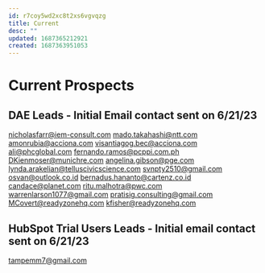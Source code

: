 ```yaml
---
id: r7coy5wd2xc8t2xs6vgvqzg
title: Current
desc: ""
updated: 1687365212921
created: 1687363951053
---
```


# Current Prospects

## DAE Leads - Initial Email contact sent on 6/21/23

nicholasfarr@iem-consult.com
mado.takahashi@ntt.com
amonrubia@acciona.com
visantiagog.bec@acciona.com
ali@phcglobal.com
fernando.ramos@pcppi.com.ph
DKienmoser@munichre.com
angelina.gibson@pge.com
lynda.arakelian@telluscivicscience.com
svnpty2510@gmail.com
osvan@outlook.co.id
bernadus.hananto@cartenz.co.id
candace@planet.com
ritu.malhotra@pwc.com
warrenlarson1077@gmail.com
pratisig.consulting@gmail.com
MCovert@readyzonehq.com
kfisher@readyzonehq.com

## HubSpot Trial Users Leads - Initial email contact sent on 6/21/23

tampemm7@gmail.com
